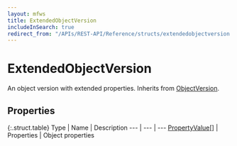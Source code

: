 ```yaml
---
layout: mfws
title: ExtendedObjectVersion
includeInSearch: true
redirect_from: "/APIs/REST-API/Reference/structs/extendedobjectversion.html"
---
```


# ExtendedObjectVersion

An object version with extended properties. Inherits from [ObjectVersion](../objectversion/). 

## Properties

{:.struct.table}
Type | Name | Description
--- | --- | ---
[PropertyValue[]](../propertyvalue/) | Properties | Object properties 